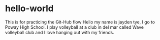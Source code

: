# hello-world
This is for practicing the Git-Hub flow
Hello my name is jayden tye, I go to Poway High School. I play volleyball at a club in del mar called Wave volleyball club and I love hanging out with my friends.
